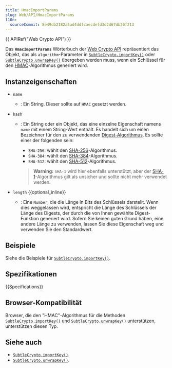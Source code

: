 ```yaml
---
title: HmacImportParams
slug: Web/API/HmacImportParams
l10n:
  sourceCommit: 8e49db2182a5ad4ddfcaecdefd3d2d67db20f213
---
```


{{ APIRef("Web Crypto API") }}

Das **`HmacImportParams`** Wörterbuch der [Web Crypto API](/de/docs/Web/API/Web_Crypto_API) repräsentiert das Objekt, das als `algorithm`-Parameter in [`SubtleCrypto.importKey()`](/de/docs/Web/API/SubtleCrypto/importKey) oder [`SubtleCrypto.unwrapKey()`](/de/docs/Web/API/SubtleCrypto/unwrapKey) übergeben werden muss, wenn ein Schlüssel für den [HMAC](/de/docs/Web/API/SubtleCrypto/sign#hmac)-Algorithmus generiert wird.

## Instanzeigenschaften

- `name`
  - : Ein String. Dieser sollte auf `HMAC` gesetzt werden.
- `hash`

  - : Ein String oder ein Objekt, das eine einzelne Eigenschaft namens `name` mit einem String-Wert enthält. Es handelt sich um einen Bezeichner für den zu verwendenden [Digest-Algorithmus](/de/docs/Web/API/SubtleCrypto/digest). Es sollte einer der folgenden sein:

    - `SHA-256`: wählt den [SHA-256](/de/docs/Web/API/SubtleCrypto/digest#supported_algorithms)-Algorithmus.
    - `SHA-384`: wählt den [SHA-384](/de/docs/Web/API/SubtleCrypto/digest#supported_algorithms)-Algorithmus.
    - `SHA-512`: wählt den [SHA-512](/de/docs/Web/API/SubtleCrypto/digest#supported_algorithms)-Algorithmus.

    > **Warning:** `SHA-1` wird hier ebenfalls unterstützt, aber der [SHA-1](/de/docs/Web/API/SubtleCrypto/digest#supported_algorithms)-Algorithmus gilt als unsicher und sollte nicht mehr verwendet werden.

- `length` {{optional_inline}}
  - : Eine `Number`, die die Länge in Bits des Schlüssels darstellt. Wenn dies weggelassen wird, entspricht die Länge des Schlüssels der Länge des Digests, der durch die von Ihnen gewählte Digest-Funktion generiert wird. Sofern Sie keinen guten Grund haben, eine andere Länge zu verwenden, lassen Sie diese Eigenschaft weg und verwenden Sie den Standardwert.

## Beispiele

Siehe die Beispiele für [`SubtleCrypto.importKey()`](/de/docs/Web/API/SubtleCrypto/importKey).

## Spezifikationen

{{Specifications}}

## Browser-Kompatibilität

Browser, die den "HMAC"-Algorithmus für die Methoden [`SubtleCrypto.importKey()`](/de/docs/Web/API/SubtleCrypto/importKey) und [`SubtleCrypto.unwrapKey()`](/de/docs/Web/API/SubtleCrypto/unwrapKey) unterstützen, unterstützen diesen Typ.

## Siehe auch

- [`SubtleCrypto.importKey()`](/de/docs/Web/API/SubtleCrypto/importKey).
- [`SubtleCrypto.unwrapKey()`](/de/docs/Web/API/SubtleCrypto/unwrapKey).
